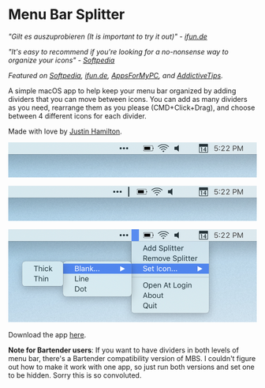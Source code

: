 # Menu Bar Splitter

*"Gilt es auszuprobieren (It is important to try it out)" - [ifun.de](https://www.ifun.de/menu-bar-splitter-sorgt-fuer-mehr-uebersicht-in-der-menueleiste-147440/)*

*"It's easy to recommend if you're looking for a no-nonsense way to organize your icons" - [Softpedia](https://mac.softpedia.com/get/Utilities/Menu-Bar-Splitter.shtml)*

*Featured on [Softpedia](https://mac.softpedia.com/get/Utilities/Menu-Bar-Splitter.shtml), [ifun.de](https://www.ifun.de/menu-bar-splitter-sorgt-fuer-mehr-uebersicht-in-der-menueleiste-147440/), [AppsForMyPC](https://www.appsformypc.com/2020/01/menu-bar-splitter-for-mac/), and [AddictiveTips](https://www.addictivetips.com/mac-os/add-dividers-to-the-menu-bar-on-macos/).*

A simple macOS app to help keep your menu bar organized by adding dividers that you can move between icons. You can add as many dividers as you need, rearrange them as you please (CMD+Click+Drag), and choose between 4 different icons for each divider.

Made with love by [Justin Hamilton](https://www.jwhamilton.co).

![Screenshot 1](/img/sc1.png)

![Screenshot 2](/img/sc2.png)

![Screenshot 4](/img/sc4.png)

Download the app [here](https://github.com/jwhamilton99/menu-bar-splitter/releases).

**Note for Bartender users**: If you want to have dividers in both levels of menu bar, there's a Bartender compatibility version of MBS. I couldn't figure out how to make it work with one app, so just run both versions and set one to be hidden. Sorry this is so convoluted.
